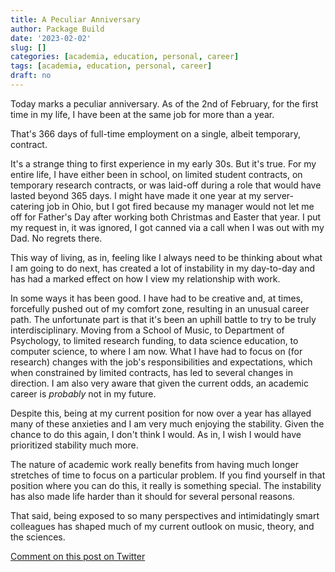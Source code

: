 ```yaml
---
title: A Peculiar Anniversary
author: Package Build
date: '2023-02-02'
slug: []
categories: [academia, education, personal, career]
tags: [academia, education, personal, career]
draft: no
---
```


Today marks a peculiar anniversary.
As of the 2nd of February, for the first time in my life, I have been at the same job for more than a year.

That's 366 days of full-time employment on a single, albeit temporary, contract.

It's a strange thing to first experience in my early 30s.
But it's true.
For my entire life, I have either been in school, on limited student contracts, on temporary research contracts, or was laid-off during a role that would have lasted beyond 365 days.
I might have made it one year at my server-catering job in Ohio, but I got fired because my manager would not let me off for Father's Day after working both Christmas and Easter that year. 
I put my request in, it was ignored, I got canned via a call when I was out with my Dad.
No regrets there.

This way of living, as in, feeling like I always need to be thinking about what I am going to do next, has created a lot of instability in my day-to-day and has had a marked effect on how I view my relationship with work.

In some ways it has been good.
I have had to be creative and, at times, forcefully pushed out of my comfort zone, resulting in an unusual career path.
The unfortunate part is that it's been an uphill battle to try to be truly interdisciplinary. 
Moving from a School of Music, to Department of Psychology, to limited research funding, to data science education, to computer science, to where I am now.
What I have had to focus on (for research) changes with the job's responsibilities and expectations, which when constrained by limited contracts, has led to several changes in direction. 
I am also very aware that given the current odds, an academic career is _probably_ not in my future.

Despite this, being at my current position for now over a year has allayed many of these anxieties and I am very much enjoying the stability. 
Given the chance to do this again, I don't think I would.
As in, I wish I would have prioritized stability much more.

The nature of academic work really benefits from having much longer stretches of time to focus on a particular problem.
If you find yourself in that position where you can do this, it really is something special. 
The instability has also made life harder than it should for several personal reasons.

That said, being exposed to so many perspectives and intimidatingly smart colleagues has shaped much of my current outlook on music, theory, and the sciences. 

[Comment on this post on Twitter]()